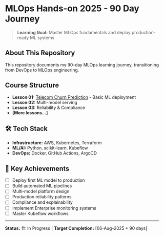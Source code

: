 # MLOps Hands-on 2025 - 90 Day Journey

> **Learning Goal:** Master MLOps fundamentals and deploy production-ready ML systems

## About This Repository
This repository documents my 90-day MLOps learning journey, transitioning from DevOps to MLOps engineering.

## Course Structure
- **Lesson 01:** [Telecom Churn Prediction](./lesson-01-churn-prediction/) - Basic ML deployment
- **Lesson 02:** Multi-model serving
- **Lesson 03:** Reliability & Compliance
- **[More lessons...]**

## 🛠️ Tech Stack
- **Infrastructure:** AWS, Kubernetes, Terraform
- **ML/AI:** Python, scikit-learn, Kubeflow
- **DevOps:** Docker, GitHub Actions, ArgoCD

## 🎯 Key Achievements
- [ ] Deploy first ML model to production
- [ ] Build automated ML pipelines
- [ ] Multi-model platform design
- [ ] Production reliability patterns
- [ ] Compliance and explainability
- [ ] Implement Enterprise monitoring systems
- [ ] Master Kubeflow workflows

---
**Status:** 🏗️ In Progress | **Target Completion:** [06-Aug-2025 + 90 days]
